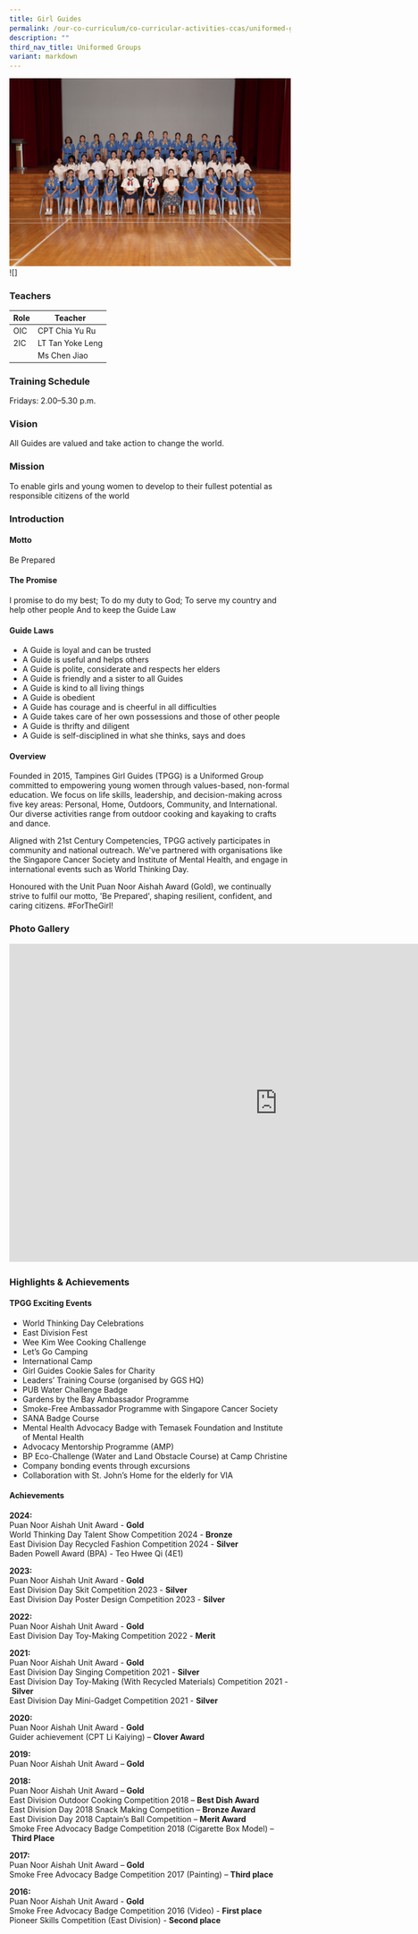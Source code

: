 ```yaml
---
title: Girl Guides
permalink: /our-co-curriculum/co-curricular-activities-ccas/uniformed-groups/girl-guides/
description: ""
third_nav_title: Uniformed Groups
variant: markdown
---
```

![](/images/2025_Girl_Guides.jpg) ![]

### Teachers

| Role | Teacher |
|---|---|
| OIC | CPT Chia Yu Ru |
| 2IC | LT Tan Yoke Leng |
|        | Ms Chen Jiao |

### Training Schedule 
Fridays: 2.00–5.30 p.m.

### Vision 
All Guides are valued and take action to change the world.

### Mission 
To enable girls and young women to develop to their fullest potential as responsible citizens of the world

### Introduction 
#### Motto
Be Prepared
#### The Promise
I promise to do my best;
To do my duty to God;
To serve my country and help other people
And to keep the Guide Law
#### Guide Laws
*   A Guide is loyal and can be trusted
*   A Guide is useful and helps others
*   A Guide is polite, considerate and respects her elders
*   A Guide is friendly and a sister to all Guides
*   A Guide is kind to all living things
*   A Guide is obedient
*   A Guide has courage and is cheerful in all difficulties
*   A Guide takes care of her own possessions and those of other people
*   A Guide is thrifty and diligent
*   A Guide is self-disciplined in what she thinks, says and does

#### Overview
Founded in 2015, Tampines Girl Guides (TPGG) is a Uniformed Group committed to empowering young women through values-based, non-formal education. We focus on life skills, leadership, and decision-making across five key areas: Personal, Home, Outdoors, Community, and International. Our diverse activities range from outdoor cooking and kayaking to crafts and dance.

Aligned with 21st Century Competencies, TPGG actively participates in community and national outreach. We've partnered with organisations like the Singapore Cancer Society and Institute of Mental Health, and engage in international events such as World Thinking Day.

Honoured with the Unit Puan Noor Aishah Award (Gold), we continually strive to fulfil our motto, 'Be Prepared', shaping resilient, confident, and caring citizens. #ForTheGirl!

### Photo Gallery 
<iframe src="https://docs.google.com/presentation/d/e/2PACX-1vSFMv1A8HrUmWOS3dhK7558vjr8T3FvsUPZ0--n1KqT3l764bzu2Ar8Y12O2CpN1CaMSSpQFXXeSfxD/embed?start=true&amp;loop=true&amp;delayms=3000" frameborder="0" width="960" height="569" allowfullscreen="true"></iframe>

### Highlights &amp; Achievements
#### TPGG Exciting Events
*   World Thinking Day Celebrations
*   East Division Fest
*   Wee Kim Wee Cooking Challenge
*   Let’s Go Camping
*   International Camp
*   Girl Guides Cookie Sales for Charity
*   Leaders’ Training Course (organised by GGS HQ)
*   PUB Water Challenge Badge
*   Gardens by the Bay Ambassador Programme
*   Smoke-Free Ambassador Programme with Singapore Cancer Society
*   SANA Badge Course
*   Mental Health Advocacy Badge with Temasek Foundation and Institute of Mental Health
*   Advocacy Mentorship Programme (AMP)
*   BP Eco-Challenge (Water and Land Obstacle Course) at Camp Christine
*   Company bonding events through excursions
*   Collaboration with St. John’s Home for the elderly for VIA
#### Achievements
**2024:**<br>
Puan Noor Aishah Unit Award -&nbsp;**Gold** <br>
World Thinking Day Talent Show Competition 2024 -&nbsp;**Bronze** <br>
East Division Day Recycled Fashion Competition 2024 -&nbsp;**Silver**<br>
Baden Powell Award (BPA) - Teo Hwee Qi (4E1)

**2023:**<br>
Puan Noor Aishah Unit Award -&nbsp;**Gold** <br>
East Division Day Skit Competition 2023 -&nbsp;**Silver** <br>
East Division Day Poster Design Competition 2023 -&nbsp;**Silver**

**2022:**<br>
Puan Noor Aishah Unit Award -&nbsp;**Gold** <br>
East Division Day Toy-Making Competition 2022 -&nbsp;**Merit**

**2021:**<br>
Puan Noor Aishah Unit Award -&nbsp;**Gold**<br>
East Division Day Singing Competition 2021 -&nbsp;**Silver**<br>
East Division Day Toy-Making (With Recycled Materials) Competition 2021 -&nbsp;**Silver**<br>
East Division Day Mini-Gadget Competition 2021 -&nbsp;**Silver**<br>

**2020:**<br>
Puan Noor Aishah Unit Award -&nbsp;**Gold**<br>
Guider achievement (CPT Li Kaiying)&nbsp;–&nbsp;**Clover Award**

**2019:**<br>
Puan Noor Aishah Unit Award –&nbsp;**Gold**

**2018:**<br>
Puan Noor Aishah Unit Award –&nbsp;**Gold**<br>
East Division Outdoor Cooking Competition 2018 –&nbsp;**Best Dish Award**<br>
East Division Day 2018 Snack Making Competition –&nbsp;**Bronze Award**<br>
East Division Day 2018 Captain’s Ball Competition –&nbsp;**Merit Award**<br>
Smoke Free Advocacy Badge Competition 2018 (Cigarette Box Model) –&nbsp;**Third Place**

**2017:**<br>
Puan Noor Aishah Unit Award –&nbsp;**Gold**<br>
Smoke Free Advocacy Badge Competition 2017 (Painting) –&nbsp;**Third place**

**2016:**<br>
Puan Noor Aishah Unit Award -&nbsp;**Gold**<br>
Smoke Free Advocacy Badge Competition 2016 (Video) -&nbsp;**First place**<br>
Pioneer Skills Competition (East Division) -&nbsp;**Second place**
